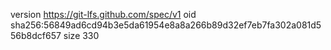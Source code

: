 version https://git-lfs.github.com/spec/v1
oid sha256:56849ad6cd94b3e5da61954e8a8a266b89d32ef7eb7fa302a081d556b8dcf657
size 330
